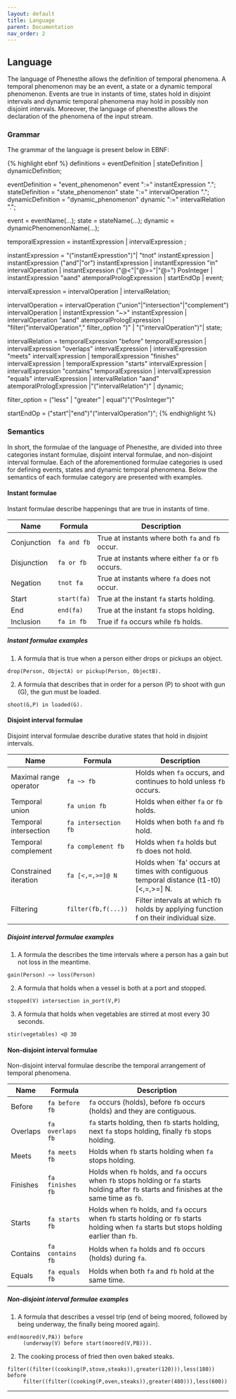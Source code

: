 ```yaml
---
layout: default
title: Language
parent: Documentation
nav_order: 2 
---
```


## Language
The language of Phenesthe allows the definition of temporal phenomena. A temporal phenomenon may be an event, a state or a dynamic temporal phenomenon. Events are true in instants of time, states hold in disjoint intervals and dynamic temporal phenomena may hold in possibly non disjoint intervals.
Moreover, the language of phenesthe allows the declaration of the phenomena of the input stream.

### Grammar
The grammar of the language is present below in EBNF:

{% highlight ebnf %}
definitions = eventDefinition | stateDefinition | dynamicDefinition;

eventDefinition = "event_phenomenon" event ":=" instantExpression ".";
stateDefinition = "state_phenomenon" state ":=" intervalOperation ".";
dynamicDefinition = "dynamic_phenomenon" dynamic ":=" intervalRelation ".";

event = eventName(...);
state = stateName(...);
dynamic = dynamicPhenomenonName(...);

temporalExpression = instantExpression | intervalExpression ;

instantExpression = "("instantExpresstion")"| "tnot" instantExpression
                    | instantExpression ("and"|"or") instantExpression
                    | instantExpression "in" intervalOperation
                    | instantExpression ("@<"|"@>="|"@=") PosInteger
                    | instantExpression "aand" atemporalPrologExpression
                    | startEndOp | event; 

intervalExpression = intervalOperation | intervalRelation;

intervalOperation = intervalOperation ("union"|"intersection"|"complement") intervalOperation 
                    | instantExpression "~>" instantExpression 
                    | intervalOperation "aand" atemporalPrologExpression
                    | "filter("intervalOperation"," filter_option ")"
                    | "("intervalOperation")"| state; 

intervalRelation = temporalExpression "before" temporalExpression
                   | intervalExpression "overlaps" intervalExpression
                   | intervalExpression "meets" intervalExpression
                   | temporalExpression "finishes" intervalExpression
                   | temporalExpression "starts" intervalExpression
                   | intervalExpression "contains" temporalExpression 
                   | intervalExpression "equals" intervalExpression
                   | intervalRelation "aand" atemporalPrologExpression
                   |"("intervalRelation")" | dynamic;

filter_option = ("less" | "greater" | equal")"("PosInteger")"
                   
startEndOp = ("start"|"end")"("intervalOperation")";
{% endhighlight %}


### Semantics
In short, the formulae of the language of Phenesthe, are divided into three categories instant formulae, disjoint interval formulae, and non-disjoint interval formulae. Each of the aforementioned formulae categories is used for defining events, states and dynamic temporal phenomena.  Below the semantics of each formulae category are presented with examples.

#### Instant formulae
Instant formulae describe happenings that are true in instants of time.

| Name | Formula | Description  |
|---|---|---|
| Conjunction | `fa and fb`  | True at instants where both `fa` and `fb` occur. |
| Disjunction | `fa or fb`  |  True at instants where either `fa` or `fb` occurs. |
| Negation    | `tnot fa` | True at instants where `fa` does not occur.|
| Start |   `start(fa)` | True at the instant `fa` starts holding. |
| End |   `end(fa)` | True at the instant `fa` stops holding. |       
| Inclusion | `fa in fb` | True if `fa` occurs while `fb` holds. |

##### Instant formulae examples
1. A formula that is true when a person either drops or pickups an object. 
```
drop(Person, ObjectA) or pickup(Person, ObjectB).
```

2. A formula that describes that in order for a person (P) to shoot with gun (G), the gun must be loaded.
```
shoot(G,P) in loaded(G).
```

#### Disjoint interval formulae
Disjoint interval formulae describe durative states that hold in disjoint intervals.

| Name | Formula | Description  |
|---|---|---|
| Maximal range operator | `fa ~> fb`  | Holds when `fa` occurs, and continues to hold unless `fb` occurs. |
| Temporal union | `fa union fb`  |  Holds when either `fa` or `fb` holds. |
| Temporal intersection | `fa intersection fb` | Holds when both `fa` and `fb` hold.|
| Temporal complement |   `fa complement fb` | Holds when `fa` holds but `fb` does not hold. |
| Constrained iteration |   `fa [<,=,>=]@ N` | Holds when `fa' occurs at times with contiguous temporal distance (t1-t0) [<,=,>=] N. |       
| Filtering | `filter(fb,f(...))` | Filter intervals at which `fb` holds by applying function f on their individual size. |

##### Disjoint interval formulae examples
1. A formula the describes the time intervals where a person has a gain but not loss in the meantime.
```
gain(Person) ~> loss(Person)
```

2. A formula that holds when a vessel is both at a port and stopped.
```
stopped(V) intersection in_port(V,P)
```

3. A formula that holds when vegetables are stirred at most every 30 seconds.
```
stir(vegetables) <@ 30
```


#### Non-disjoint interval formulae
Non-disjoint interval formulae describe the temporal arrangement of temporal phenomena.

| Name | Formula | Description  |
|---|---|---|
| Before | `fa before fb`  | `fa` occurs (holds), before `fb` occurs (holds) and they are contiguous. |
| Overlaps | `fa overlaps fb`  |  `fa` starts holding, then `fb` starts holding, next `fa` stops holding, finally `fb` stops holding. |
| Meets | `fa meets fb` | Holds when `fb` starts holding when `fa` stops holding.|
| Finishes |   `fa finishes fb` | Holds when `fb` holds, and `fa` occurs when `fb` stops holding or `fa` starts holding after `fb` starts and finishes at the same time as `fb`. |
| Starts |   `fa starts fb` | Holds when `fb` holds, and `fa` occurs when `fb` starts holding or `fb` starts holding when `fa` starts but stops holding earlier than `fb`.|       
| Contains | `fa contains fb` | Holds when `fa` holds and `fb` occurs (holds) during `fa`.| 
| Equals | `fa equals fb`| Holds when both `fa` and `fb` hold at the same time.|

##### Non-disjoint interval formulae examples
1.  A formula that describes a vessel trip (end of being moored, followed by being underway, the finally being moored again).
```
end(moored(V,PA)) before
     (underway(V) before start(moored(V,PB))).
```
2. The cooking process of fried then oven baked steaks.
```
filter((filter((cooking(P,stove,steaks)),greater(120))),less(180)) before
	 filter((filter((cooking(P,oven,steaks)),greater(480))),less(600))
```

---

